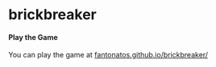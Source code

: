 # brickbreaker

#### Play the Game
You can play the game at [fantonatos.github.io/brickbreaker/](https://fantonatos.github.io/brickbreaker/)
